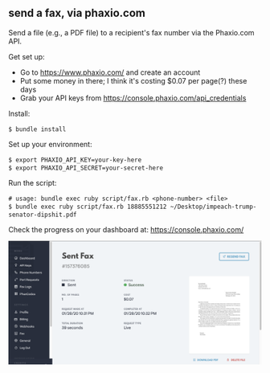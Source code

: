 ## send a fax, via phaxio.com

Send a file (e.g., a PDF file) to a recipient's fax number via the Phaxio.com API.

Get set up:

 - Go to https://www.phaxio.com/ and create an account
 - Put some money in there; I think it's costing $0.07 per page(?) these days
 - Grab your API keys from https://console.phaxio.com/api_credentials

Install:

```
$ bundle install
```

Set up your environment:

```
$ export PHAXIO_API_KEY=your-key-here
$ export PHAXIO_API_SECRET=your-secret-here
```

Run the script:

```
# usage: bundle exec ruby script/fax.rb <phone-number> <file>
$ bundle exec ruby script/fax.rb 18885551212 ~/Desktop/impeach-trump-senator-dipshit.pdf
```

Check the progress on your dashboard at: https://console.phaxio.com/

![](images/fax-summary.png)
